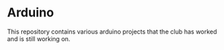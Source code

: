 # Arduino
This repository contains various arduino projects that the club has worked and is still working on.
